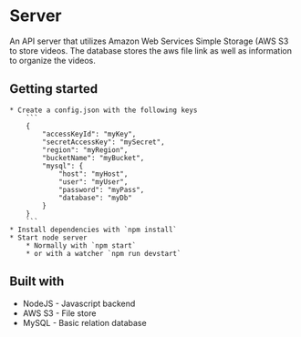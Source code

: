 # Server
An API server that utilizes Amazon Web Services Simple Storage (AWS S3 to store videos.
The database stores the aws file link as well as information to organize the videos.

## Getting started
    * Create a config.json with the following keys
        ```
        {
            "accessKeyId": "myKey",
            "secretAccessKey": "mySecret",
            "region": "myRegion",
            "bucketName": "myBucket",
            "mysql": {
                "host": "myHost",
                "user": "myUser",
                "password": "myPass",
                "database": "myDb"
            }
        }
        ```
    * Install dependencies with `npm install`
    * Start node server
        * Normally with `npm start`
        * or with a watcher `npm run devstart`

## Built with
- NodeJS - Javascript backend
- AWS S3 - File store
- MySQL - Basic relation database
